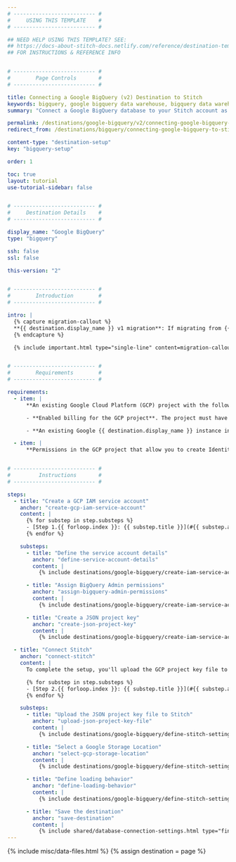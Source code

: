 ```yaml
---
# -------------------------- #
#     USING THIS TEMPLATE    #
# -------------------------- #

## NEED HELP USING THIS TEMPLATE? SEE:
## https://docs-about-stitch-docs.netlify.com/reference/destination-templates/destination-setup/
## FOR INSTRUCTIONS & REFERENCE INFO


# -------------------------- #
#        Page Controls       #
# -------------------------- #

title: Connecting a Google BigQuery (v2) Destination to Stitch
keywords: bigquery, google bigquery data warehouse, bigquery data warehouse, bigquery etl, etl to bigquery, bigquery destination
summary: "Connect a Google BigQuery database to your Stitch account as a destination."

permalink: /destinations/google-bigquery/v2/connecting-google-bigquery-to-stitch
redirect_from: /destinations/bigquery/connecting-google-bigquery-to-stitch

content-type: "destination-setup"
key: "bigquery-setup"

order: 1

toc: true
layout: tutorial
use-tutorial-sidebar: false


# -------------------------- #
#     Destination Details    #
# -------------------------- #

display_name: "Google BigQuery"
type: "bigquery"

ssh: false
ssl: false

this-version: "2"


# -------------------------- #
#        Introduction        #
# -------------------------- #

intro: |
  {% capture migration-callout %}
  **{{ destination.display_name }} v1 migration**: If migrating from {{ destination.display_name }} v1, there are additional steps that must be completed. Refer to the [Migrating from {{ destination.display_name }} v1 guide]({{ link.destinations.setup.bigquery-v1-migration | prepend: site.baseurl }}) for instructions.
  {% endcapture %}

  {% include important.html type="single-line" content=migration-callout %}


# -------------------------- #
#        Requirements        #
# -------------------------- #

requirements:
  - item: |
      **An existing Google Cloud Platform (GCP) project with the following setup:**

      - **Enabled billing for the GCP project**. The project must have [billing enabled and an attached credit card]({{ site.data.destinations.bigquery.resource-links.enable-billing }}). This is required for Stitch to successfully load data.

      - **An existing Google {{ destination.display_name }} instance in the GCP project.** Stitch will not create an instance for you.

  - item: |
      **Permissions in the GCP project that allow you to create Identity Access Management (IAM) service accounts.** Stitch uses a service account during the replication process to load data into {{ destination.display_name }}. Refer to [Google's documentation]({{ site.data.destinations.bigquery.resource-links.service-accounts }}){:target="new"} for more info about service accounts and the permissions required to create them.


# -------------------------- #
#         Instructions       #
# -------------------------- #

steps:
  - title: "Create a GCP IAM service account"
    anchor: "create-gcp-iam-service-account"
    content: |
      {% for substep in step.substeps %}
      - [Step 1.{{ forloop.index }}: {{ substep.title }}](#{{ substep.anchor }})
      {% endfor %}

    substeps:
      - title: "Define the service account details"
        anchor: "define-service-account-details"
        content: |
          {% include destinations/google-bigquery/create-iam-service-account.html type="define-service-account-details" %}

      - title: "Assign BigQuery Admin permissions"
        anchor: "assign-bigquery-admin-permissions"
        content: |
          {% include destinations/google-bigquery/create-iam-service-account.html type="assign-bq-admin" %}

      - title: "Create a JSON project key"
        anchor: "create-json-project-key"
        content: |
          {% include destinations/google-bigquery/create-iam-service-account.html type="create-json-project-key" %}

  - title: "Connect Stitch"
    anchor: "connect-stitch"
    content: |
      To complete the setup, you'll upload the GCP project key file to Stitch and define settings for your {{ destination.display_name }} destination:

      {% for substep in step.substeps %}
      - [Step 2.{{ forloop.index }}: {{ substep.title }}](#{{ substep.anchor }})
      {% endfor %}

    substeps:
      - title: "Upload the JSON project key file to Stitch"
        anchor: "upload-json-project-key-file"
        content: |
          {% include destinations/google-bigquery/define-stitch-settings.html type="upload-project-file" %}

      - title: "Select a Google Storage Location"
        anchor: "select-gcp-storage-location"
        content: |
          {% include destinations/google-bigquery/define-stitch-settings.html type="select-gcs-location" %}

      - title: "Define loading behavior"
        anchor: "define-loading-behavior"
        content: |
          {% include destinations/google-bigquery/define-stitch-settings.html type="define-loading-behavior" %}

      - title: "Save the destination"
        anchor: "save-destination"
        content: |
          {% include shared/database-connection-settings.html type="finish-up" %}
---
```

{% include misc/data-files.html %}
{% assign destination = page %}